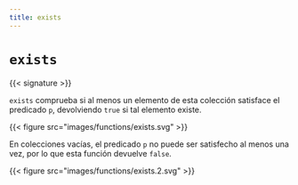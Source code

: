 ```yaml
---
title: exists
---
```


# `exists`

{{< signature >}}

`exists` comprueba si al menos un elemento de esta colección satisface el predicado `p`, devolviendo `true` si tal elemento existe.

{{< figure src="images/functions/exists.svg" >}}

En colecciones vacías, el predicado `p` no puede ser satisfecho al menos una vez, por lo que esta función devuelve `false`.

{{< figure src="images/functions/exists.2.svg" >}}
